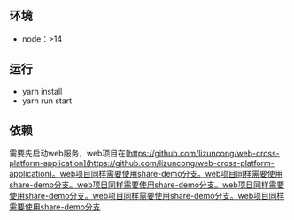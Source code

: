 ## 环境
- node：>14

## 运行
- yarn install
- yarn run start


## 依赖
需要先启动web服务，web项目在[https://github.com/lizuncong/web-cross-platform-application](https://github.com/lizuncong/web-cross-platform-application)。web项目同样需要使用share-demo分支。web项目同样需要使用share-demo分支。web项目同样需要使用share-demo分支。web项目同样需要使用share-demo分支。web项目同样需要使用share-demo分支。web项目同样需要使用share-demo分支
